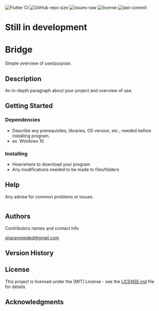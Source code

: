 ![Flutter CI](https://github.com/rustiever/bridge/workflows/Flutter%20CI/badge.svg?branch=master)
![GitHub repo size](https://img.shields.io/github/repo-size/rustiever/bridge)
![issues-raw](https://img.shields.io/github/issues-raw/rustiever/bridge)
![license](https://img.shields.io/github/license/rustiever/bridge)
![last-commit](https://img.shields.io/github/last-commit/rustiever/bridge)



# Still in development


# Bridge

Simple overview of use/purpose.

## Description

An in-depth paragraph about your project and overview of use.

## Getting Started

### Dependencies

* Describe any prerequisites, libraries, OS version, etc., needed before installing program.
* ex. Windows 10

### Installing

* How/where to download your program
* Any modifications needed to be made to files/folders


## Help

Any advise for common problems or issues.
```

```

## Authors

Contributors names and contact info

<sharanneeded@gmail.com>

## Version History


## License

This project is licensed under the [MIT] License - see the [LICENSE.md](LICENSE.md) file for details

## Acknowledgments

